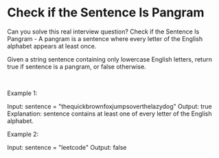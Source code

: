 # Check if the Sentence Is Pangram

Can you solve this real interview question? Check if the Sentence Is Pangram - A pangram is a sentence where every letter of the English alphabet appears at least once.

Given a string sentence containing only lowercase English letters, return true if sentence is a pangram, or false otherwise.

 

Example 1:


Input: sentence = "thequickbrownfoxjumpsoverthelazydog"
Output: true
Explanation: sentence contains at least one of every letter of the English alphabet.


Example 2:


Input: sentence = "leetcode"
Output: false